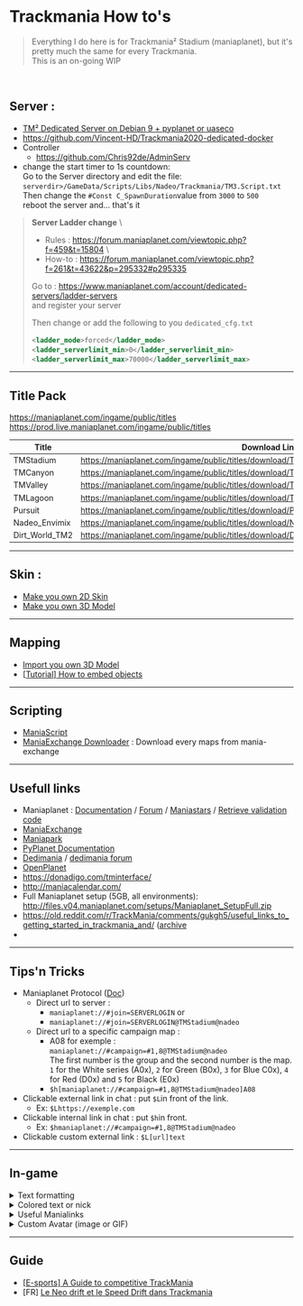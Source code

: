 # Trackmania How to's

> Everything I do here is for Trackmania² Stadium (maniaplanet), but it's pretty much the same for every Trackmania.  
> This is an on-going WIP

<br> 

## Server :
- [TM² Dedicated Server on Debian 9 + pyplanet or uaseco](Server/Trackmania²-Dedicated-Server.md)
- https://github.com/Vincent-HD/Trackmania2020-dedicated-docker
- Controller
    - https://github.com/Chris92de/AdminServ
- change the start timer to 1s countdown:  
Go to the Server directory and edit the file:  
`serverdir>/GameData/Scripts/Libs/Nadeo/Trackmania/TM3.Script.txt`  
Then change the `#Const C_SpawnDuration`value from `3000` to `500`  
reboot the server and... that's it

>**Server Ladder change** \
> - Rules : https://forum.maniaplanet.com/viewtopic.php?f=459&t=15804 \
> - How-to : https://forum.maniaplanet.com/viewtopic.php?f=261&t=43622&p=295332#p295335
>
> Go to : https://www.maniaplanet.com/account/dedicated-servers/ladder-servers \
> and register your server
>
> Then change or add the following to you `dedicated_cfg.txt`
>```xml
><ladder_mode>forced</ladder_mode>
><ladder_serverlimit_min>0</ladder_serverlimit_min>
><ladder_serverlimit_max>70000</ladder_serverlimit_max>
>```

---

## Title Pack

https://maniaplanet.com/ingame/public/titles  
https://prod.live.maniaplanet.com/ingame/public/titles


| Title | Download Link |
|---|---|
| TMStadium | https://maniaplanet.com/ingame/public/titles/download/TMStadium@nadeo.Title.Pack.gbx |
| TMCanyon | https://maniaplanet.com/ingame/public/titles/download/TMCanyon@nadeo.Title.Pack.gbx|
| TMValley | https://maniaplanet.com/ingame/public/titles/download/TMValley@nadeo.Title.Pack.gbx |
| TMLagoon | https://maniaplanet.com/ingame/public/titles/download/TMLagoon@nadeo.Title.Pack.gbx|
|Pursuit | https://maniaplanet.com/ingame/public/titles/download/Pursuit@domino54.Title.Pack.gbx |
| Nadeo_Envimix | https://maniaplanet.com/ingame/public/titles/download/Nadeo_Envimix@bigbang1112.Title.Pack.gbx |
| Dirt_World_TM2 | https://maniaplanet.com/ingame/public/titles/download/Dirt_World_TM2@bernatf.Title.Pack.gbx |




---

## Skin :
- [Make you own 2D Skin](Skin/Make%20you%20own%202D%20Skin.md)
- [Make you own 3D Model](Skin/Make%20you%20own%203D%20Model.md)

---

## Mapping
- [Import you own 3D Model](Mapping/Import%20you%20own%203D%20Model.md)
- [[Tutorial] How to embed objects ](https://tm.mania-exchange.com/threads/2684/tutorial-how-to-embed-objects?page=1)

---

## Scripting
- [ManiaScript](Scripting/ManiaScript/ManiaScript.md)
- [ManiaExchange Downloader](Scripting/TMX-Downloader/ManiaExchange_Downloader.md) : Download every maps from mania-exchange

---

## Usefull links
- Maniaplanet : [Documentation](https://doc.maniaplanet.com/)  /  [Forum](https://forum.maniaplanet.com/index.php)  /  [Maniastars](https://www.maniaplanet.com/account/maniastars)  /  [Retrieve validation code](https://www.maniaplanet.com/account/validation-code)
- [ManiaExchange](https://tm.mania-exchange.com/)
- [Maniapark](http://www.maniapark.com)
- [PyPlanet Documentation](https://pypla.net/en/latest/)
- [Dedimania](http://dedimania.net/tm2stats/?do=stat)  / [dedimania forum](http://dedimania.net/SITE/forum/)
- [OpenPlanet](https://openplanet.nl/)
- https://donadigo.com/tminterface/
- http://maniacalendar.com/
- Full Maniaplanet setup (5GB, all environments): http://files.v04.maniaplanet.com/setups/Maniaplanet_SetupFull.zip
- https://old.reddit.com/r/TrackMania/comments/gukgh5/useful_links_to_getting_started_in_trackmania_and/ ([archive](https://web.archive.org/web/20220917095755/https://old.reddit.com/r/TrackMania/comments/gukgh5/useful_links_to_getting_started_in_trackmania_and/)
- 

---

## Tips'n Tricks

- Maniaplanet Protocol ([Doc](https://doc.maniaplanet.com/client/maniaplanet-protocol))
    - Direct url to server : 
        - `maniaplanet://#join=SERVERLOGIN` or 
        - `maniaplanet://#join=SERVERLOGIN@TMStadium@nadeo`
    - Direct url to a specific campaign map :
        - A08 for exemple : `maniaplanet://#campaign=#1,8@TMStadium@nadeo` \
        The first number is the group and the second number is the map. \
        `1` for the White series (A0x), `2` for Green (B0x), `3` for Blue C0x), `4` for Red (D0x) and `5` for Black (E0x)
        - `$h[maniaplanet://#campaign=#1,8@TMStadium@nadeo]A08` 
- Clickable external link in chat : put `$L`in front of the link.
    - Ex: `$Lhttps://exemple.com`
- Clickable internal link in chat : put `$h`in front.
    - Ex: `$hmaniaplanet://#campaign=#1,8@TMStadium@nadeo`
- Clickable custom external link : `$L[url]text`


---

## In-game

<details>
    <summary>Text formatting</summary>
  <br>
    
  [Link to Doc](https://doc.maniaplanet.com/client/text-formatting)
  
  | Control character |  	Formatting| 
  |---|---|
  | $w | Wide |
  | $n | Narrow |
  | $o | **Bold** |
  | $i | *Italic* |
  | $t | Uppercase |
  | $s | Drop shadow |
  | $g | Reset to default color |
  | $z | Reset to default text style |
  | $$ | Display a $ character |
  | $l | External link |  
  | $h | Manialink |
    
</details>

<details>
    <summary>Colored text or nick</summary>
  <br>
    
  [Link to doc](https://doc.maniaplanet.com/client/text-formatting)
  
  To use colors you need to put the `$` sign in front of your text followed by the 3-character hexadecimal code of the desired colour:
  - Each 3 characters can have 16 values from 0 to f (`0123456789abcdef`).
  - The first character is for the red colour pallet, 2nd is for green and 3rd for blue.
  
  Exemple: `$F00Wemy.$F80n$FA0i$FC0n$FD0j$FF0a` \
  will give : 
    
  <p align="center"><img src="Server/img/colors.svg"></p>
  
  Here's a few exemples of color core :
  
  <p align="center"><img src="https://doc.maniaplanet.com/user/pages/02.client/02.text-formatting/Colorname.jpg"></p>
  
   see the manialinks right below for more customization
</details>

<details>
    <summary>Useful Manialinks</summary>
<br>
    
**`nickedit`** : help you create customized nick directly in-game \
    <p align="center"><img src="Server/img/nickedit.jpg"></p>
    
**`symbols`** : symbols you can use in chat or in your nick \
    <p align="center"><img src="Server/img/symbols.jpg"></p>
    
</details>


<details>
    <summary>Custom Avatar (image or GIF)</summary>
    <br>

    
WIP  
Location (on Windows) : `%USERPROFILE%\Documents\Maniaplanet\Skins\Avatars`

    
</details>

---

## Guide

- [[E-sports] A Guide to competitive TrackMania](https://steamcommunity.com/sharedfiles/filedetails/?id=251608621)
- [FR] [Le Neo drift et le Speed Drift dans Trackmania](https://www.mandatory.gg/trackmania/guides-trackmania/trackmania-neodrift-et-speed-drift/)

